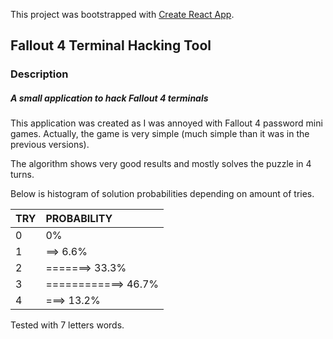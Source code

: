 This project was bootstrapped with [Create React App](https://github.com/facebookincubator/create-react-app).
## Fallout 4 Terminal Hacking Tool

### Description
##### A small application to hack Fallout 4 terminals  

This application was created as I was annoyed with Fallout 4 password mini games.
Actually, the game is very simple (much simple than it was in the previous versions).

The algorithm shows very good results and mostly solves the puzzle in 4 turns.

Below is histogram of solution probabilities depending on amount of tries.

| TRY |          PROBABILITY |
|-----|:---------------------|
|   0 |                   0% |
|   1 |==>              6.6% |
|   2 |=======>        33.3% |
|   3 |============>   46.7% |
|   4 |===>            13.2% |

Tested with 7 letters words.
